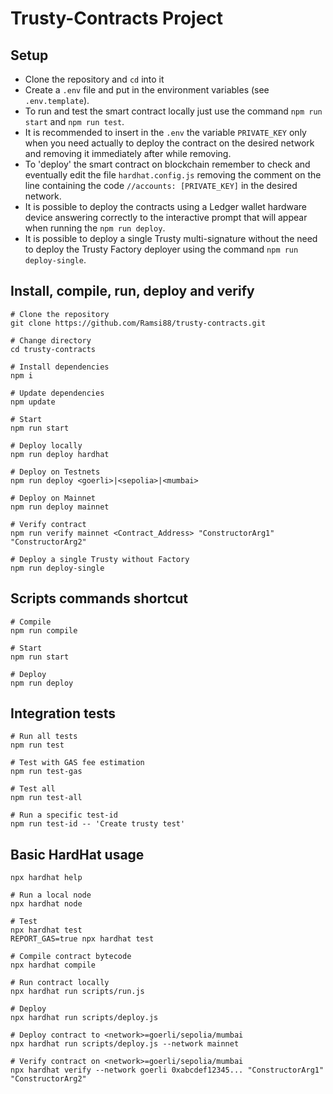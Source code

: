 # Trusty-Contracts Project

## Setup

- Clone the repository and `cd` into it
- Create a `.env` file and put in the environment variables (see `.env.template`).
- To run and test the smart contract locally just use the command `npm run start` and `npm run test`.
- It is recommended to insert in the `.env` the variable `PRIVATE_KEY` only when you need actually to deploy the contract on the desired network and removing it immediately after while removing.
- To 'deploy' the smart contract on blockchain remember to check and eventually edit the file `hardhat.config.js` removing the comment on the line containing the code `//accounts: [PRIVATE_KEY]` in the desired network.
- It is possible to deploy the contracts using a Ledger wallet hardware device answering correctly to the interactive prompt that will appear when running the `npm run deploy`.
- It is possible to deploy a single Trusty multi-signature without the need to deploy the Trusty Factory deployer using the command `npm run deploy-single`.

## Install, compile, run, deploy and verify

```shell
# Clone the repository
git clone https://github.com/Ramsi88/trusty-contracts.git

# Change directory
cd trusty-contracts

# Install dependencies
npm i

# Update dependencies
npm update

# Start
npm run start

# Deploy locally
npm run deploy hardhat

# Deploy on Testnets
npm run deploy <goerli>|<sepolia>|<mumbai>

# Deploy on Mainnet
npm run deploy mainnet

# Verify contract
npm run verify mainnet <Contract_Address> "ConstructorArg1" "ConstructorArg2"

# Deploy a single Trusty without Factory
npm run deploy-single
```

## Scripts commands shortcut

```shell
# Compile
npm run compile

# Start
npm run start

# Deploy
npm run deploy 
```

## Integration tests

```shell
# Run all tests
npm run test

# Test with GAS fee estimation
npm run test-gas

# Test all
npm run test-all

# Run a specific test-id
npm run test-id -- 'Create trusty test'
```

## Basic HardHat usage

```shell
npx hardhat help

# Run a local node
npx hardhat node

# Test
npx hardhat test
REPORT_GAS=true npx hardhat test

# Compile contract bytecode
npx hardhat compile

# Run contract locally
npx hardhat run scripts/run.js

# Deploy
npx hardhat run scripts/deploy.js

# Deploy contract to <network>=goerli/sepolia/mumbai
npx hardhat run scripts/deploy.js --network mainnet 

# Verify contract on <network>=goerli/sepolia/mumbai
npx hardhat verify --network goerli 0xabcdef12345... "ConstructorArg1" "ConstructorArg2" 
```
